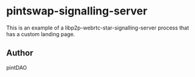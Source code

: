 # pintswap-signalling-server

This is an example of a libp2p-webrtc-star-signalling-server process that has a custom landing page.

## Author

pintDAO
